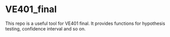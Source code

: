# VE401_final

This repo is a useful tool for VE401 final. It provides functions for hypothesis testing, confidence interval and so on.

